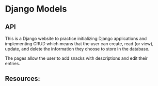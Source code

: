 # Django Models

## API

This is a Django website to practice initializing Django applications and implementing CRUD which means that the user can create, read (or view), update, and delete the information they choose to store in the database. 

The pages allow the user to add snacks with descriptions and edit their entries.

## Resources:

